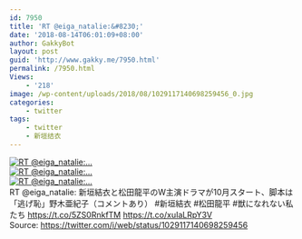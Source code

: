 ```yaml
---
id: 7950
title: 'RT @eiga_natalie:&#8230;'
date: '2018-08-14T06:01:09+08:00'
author: GakkyBot
layout: post
guid: 'http://www.gakky.me/7950.html'
permalink: /7950.html
Views:
    - '218'
image: /wp-content/uploads/2018/08/1029117140698259456_0.jpg
categories:
    - twitter
tags:
    - twitter
    - 新垣结衣
---
```


[![RT @eiga_natalie:...](http://www.yui-aragaki.org/wp-content/uploads/2018/08/1029117140698259456_0.jpg)](http://www.yui-aragaki.org/wp-content/uploads/2018/08/1029117140698259456_0.jpg)  
[![RT @eiga_natalie:...](http://www.yui-aragaki.org/wp-content/uploads/2018/08/1029117140698259456_1.jpg)](http://www.yui-aragaki.org/wp-content/uploads/2018/08/1029117140698259456_1.jpg)  
[![RT @eiga_natalie:...](http://www.yui-aragaki.org/wp-content/uploads/2018/08/1029117140698259456_2.jpg)](http://www.yui-aragaki.org/wp-content/uploads/2018/08/1029117140698259456_2.jpg)  
RT @eiga\_natalie: 新垣結衣と松田龍平のW主演ドラマが10月スタート、脚本は「逃げ恥」野木亜紀子（コメントあり） #新垣結衣 #松田龍平 #獣になれない私たち https://t.co/5ZS0RnkfTM https://t.co/xuIaLRpY3V  
Source: <https://twitter.com/i/web/status/1029117140698259456>